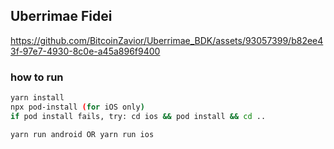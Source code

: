## Uberrimae Fidei


https://github.com/BitcoinZavior/Uberrimae_BDK/assets/93057399/b82ee43f-97e7-4930-8c0e-a45a896f9400



### how to run
```bash
yarn install
npx pod-install (for iOS only)
if pod install fails, try: cd ios && pod install && cd ..

yarn run android OR yarn run ios
```
